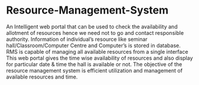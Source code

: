 # Resource-Management-System
An Intelligent web portal that can be used to check the availability and allotment of resources  hence we need not to go and contact  responsible authority. Information of individual’s resource like seminar hall/Classroom/Computer Centre and Computer’s is stored in database. RMS is capable of managing all available resources from a single interface This web portal gives the time wise availability of resources and also display for particular date & time the hall  is available or not. The objective of the resource management system is efficient utilization and management of available resources and time. 
